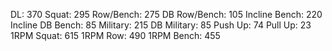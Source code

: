 DL: 370
 Squat: 295
 Row/Bench: 275
 DB Row/Bench: 105
 Incline Bench: 220
 Incline DB Bench: 85
 Military: 215
 DB Military: 85
 Push Up: 74
 Pull Up: 23
 1RPM Squat: 615
 1RPM Row: 490
 1RPM Bench: 455
